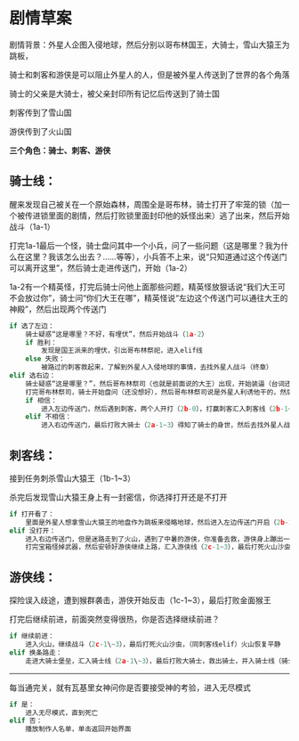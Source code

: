 # 剧情草案
剧情背景：外星人企图入侵地球，然后分别以哥布林国王，大骑士，雪山大猿王为跳板，

骑士和刺客和游侠是可以阻止外星人的人，但是被外星人传送到了世界的各个角落

骑士的父亲是大骑士，被父亲封印所有记忆后传送到了骑士国

刺客传到了雪山国

游侠传到了火山国

**三个角色：骑士、刺客、游侠**

## 骑士线：
醒来发现自己被关在一个原始森林，周围全是哥布林，骑士打开了牢笼的锁（加一个被传进锁里面的剧情，然后打败锁里面封印他的妖怪出来）逃了出来，然后开始战斗（1a-1）

打完1a-1最后一个怪，骑士盘问其中一个小兵，问了一些问题（这是哪里？我为什么在这里？我该怎么出去？……等等），小兵答不上来，说“只知道通过这个传送门可以离开这里”，然后骑士走进传送门，开始（1a-2）

1a-2有一个精英怪，打完后骑士问他上面那些问题，精英怪放狠话说“我们大王可不会放过你”，骑士问“你们大王在哪”，精英怪说“左边这个传送门可以通往大王的神殿”，然后出现两个传送门

```python
if 选了左边：
    骑士疑惑“这是哪里？不好，有埋伏”，然后开始战斗（1a-2）
    if 胜利：
        发现是国王派来的埋伏，引出哥布林祭祀，进入elif线
    else 失败：
        被路过的刺客救起来，了解到外星人入侵地球的事情，去找外星人战斗（终章）
elif 选右边：
    骑士疑惑“这是哪里？”，然后哥布林祭司（也就是前面说的大王）出现，开始装逼（台词还没想好），装完逼开打（1a-3）
    打完哥布林祭司，骑士开始盘问（还没想好），然后哥布林祭司说是外星人利诱他干的，然后出现传送门和选项：是否相信他的话？
    if 相信：
        进入左边传送门，然后遇到刺客，两个人开打（2b-0），打赢刺客汇入刺客线（2b-1~3），刺客给你一把武器（打残了动不了，托孤），你帮助刺客粉碎了外星人入侵地球的阴谋
    elif 不相信：
        进入右边传送门，最后打败大骑士（2a-1~3）得知了骑士的身世，然后去找外星人战斗（终章）然后归园田居
```

## 刺客线：
接到任务刺杀雪山大猿王（1b-1\~3）

杀完后发现雪山大猿王身上有一封密信，你选择打开还是不打开

```python
if 打开看了：
    里面是外星人想拿雪山大猿王的地盘作为跳板来侵略地球，然后进入左边传送门开启（2b-1~3），（加一段打败埋伏骑士的人，救下骑士的关卡）最终粉碎了外星人的阴谋
elif 没打开：
    进入右边传送门，但是迷路走到了火山，遇到了中暑的游侠，你准备去救，游侠身上蹦出一个宝箱怪（游侠偷的），然后开战（2c-0）
    打完宝箱怪掉武器，然后安顿好游侠继续上路，汇入游侠线（2c-1~3），最后打死火山沙虫，（加一段：在火山沙虫老巢里发现了指引他们去大骑士所在地的引导，他们去找大骑士，并入游侠线elif）火山恢复平静
```

## 游侠线：
探险误入歧途，遭到猴群袭击，游侠开始反击（1c-1\~3），最后打败金面猴王

打完后继续前进，前面突然变得很热，你是否选择继续前进？

```python
if 继续前进：
    进入火山，继续战斗（2c-1\~3），最后打死火山沙虫，（同刺客线elif）火山恢复平静
elif 换条路走：
    走进大骑士堡垒，汇入骑士线（2a-1\~3），最后打败大骑士，救出骑士，并入骑士线（骑士发现了自己的身世，决定和两个好基友去打外星人）回来之后和骑士过上了性♂福快乐的田园生活（老男同乐）
```

---

每当通完关，就有瓦基里女神问你是否要接受神的考验，进入无尽模式

```python
if 是：
    进入无尽模式，直到死亡
elif 否：
    播放制作人名单，单击返回开始界面
```
